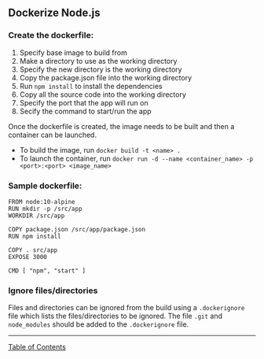 ## Dockerize Node.js

### Create the dockerfile:

1. Specify base image to build from
2. Make a directory to use as the working directory
3. Specify the new directory is the working directory
4. Copy the package.json file into the working directory
5. Run `npm install` to install the dependencies
6. Copy all the source code into the working directory
7. Specify the port that the app will run on
8. Secify the command to start/run the app

Once the dockerfile is created, the image needs to be built and then a container can be launched.

- To build the image, run `docker build -t <name> .`
- To launch the container, run `docker run -d --name <container_name> -p <port>:<port> <image_name>`

### Sample dockerfile:
```
FROM node:10-alpine
RUN mkdir -p /src/app
WORKDIR /src/app

COPY package.json /src/app/package.json
RUN npm install

COPY . src/app
EXPOSE 3000

CMD [ "npm", "start" ]
```

### Ignore files/directories

Files and directories can be ignored from the build using a `.dockerignore` file which lists the files/directories to be ignored. The file `.git` and `node_modules` should be added to the `.dockerignore` file.

***
[Table of Contents](../README.md)